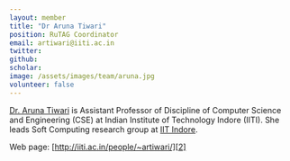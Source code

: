 ```yaml
---
layout: member
title: "Dr Aruna Tiwari"
position: RuTAG Coordinator
email: artiwari@iiti.ac.in
twitter: 
github: 
scholar: 
image: /assets/images/team/aruna.jpg
volunteer: false
---
```

[Dr.  Aruna  Tiwari][1]  is  Assistant  Professor of Discipline  of  Computer Science  and Engineering  (CSE) at  Indian  Institute  of Technology  Indore  (IITI). She  leads  Soft Computing research group at [IIT Indore][1]. <br/>

Web page: [http://iiti.ac.in/people/~artiwari/][2]

[1]: https://iiti.ac.in
[2]: https://iiti.ac.in/people/~artiwari/

